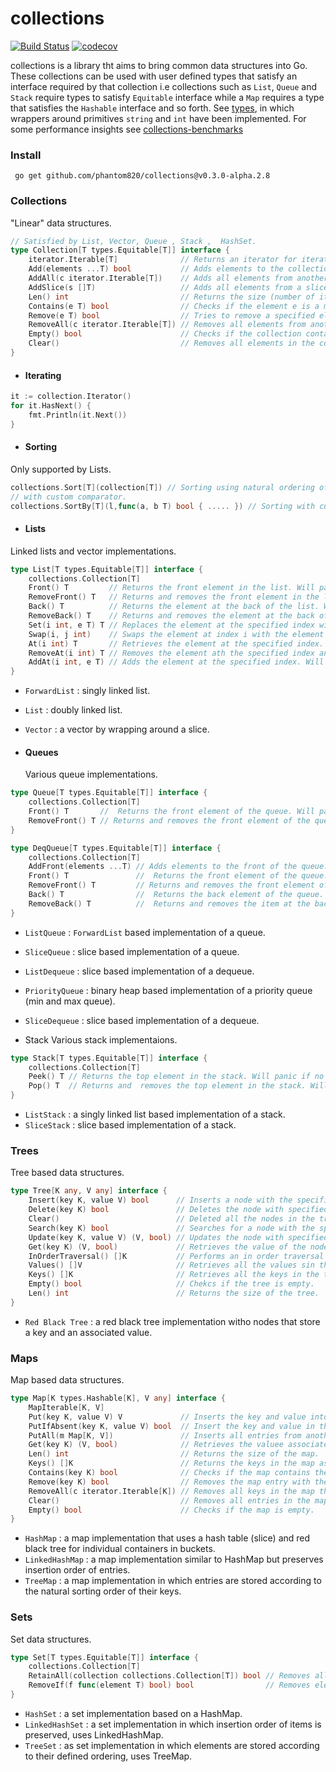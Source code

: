 # collections
[![Build Status](https://app.travis-ci.com/phantom820/collections.svg?branch=main)](https://app.travis-ci.com/phantom820/collections) [![codecov](https://codecov.io/gh/phantom820/collections/branch/main/graph/badge.svg?token=TY4FD26RP0)](https://codecov.io/gh/phantom820/collections)

collections is a library tht aims to bring common data structures into Go. These collections can be used with user defined types that satisfy an interface required by that collection i.e collections such as `List`, `Queue` and `Stack` require types to satisfy `Equitable` interface while a `Map` requires a type that satisfies the `Hashable` interface and so forth. See [types](https://github.com/phantom820/collections/blob/main/types/types.go), in which wrappers around primitives `string` and `int` have been implemented. For some performance insights see [collections-benchmarks](https://github.com/phantom820/collections-benchmarks)

### Install 
` go get github.com/phantom820/collections@v0.3.0-alpha.2.8`

### Collections
"Linear" data structures.
```go
// Satisfied by List, Vector, Queue , Stack ,  HashSet.
type Collection[T types.Equitable[T]] interface {
	iterator.Iterable[T]              // Returns an iterator for iterating through the collection.
	Add(elements ...T) bool           // Adds elements to the collection.
	AddAll(c iterator.Iterable[T])    // Adds all elements from another collection into the collection.
	AddSlice(s []T)                   // Adds all elements from a slice into the collection.
	Len() int                         // Returns the size (number of items) stored in the collection.
	Contains(e T) bool                // Checks if the element e is a member of the collection.
	Remove(e T) bool                  // Tries to remove a specified element in the collection. It removes the first occurence of the element.
	RemoveAll(c iterator.Iterable[T]) // Removes all elements from another collections that appear in the collection.
	Empty() bool                      // Checks if the collection contains any elements.
	Clear()                           // Removes all elements in the collection.
}
```
- #### Iterating
```go
it := collection.Iterator()
for it.HasNext() {
	fmt.Println(it.Next())
}
```
- #### Sorting
Only supported by Lists.
```go
collections.Sort[T](collection[T]) // Sorting using natural ordering of elements in the collection.
// with custom comparator.	
collections.SortBy[T](l,func(a, b T) bool { ..... }) // Sorting with custom comparator function. Needs to define ordering for 2 elemetns.

```

- #### Lists
 Linked lists and  vector implementations.
```go	
type List[T types.Equitable[T]] interface {
	collections.Collection[T]
	Front() T         // Returns the front element in the list. Will panic if there is no front element.
	RemoveFront() T   // Returns and removes the front element in the list.
	Back() T          // Returns the element at the back of the list. Will panic if no back element.
	RemoveBack() T    // Returns and removes the element at the back of the list. Will panic if no back element.
	Set(i int, e T) T // Replaces the element at the specified index with the new element and returns old element. Will panic if index out of bounds.
	Swap(i, j int)    // Swaps the element at index i with the element at index j. Will panic if one or both indices out of bounds.
	At(i int) T       // Retrieves the element at the specified index. Will panic if index is out of bounds.
	RemoveAt(i int) T // Removes the element ath the specified index andreturns it. Will panic if index out of bounds.
	AddAt(i int, e T) // Adds the element at the specified index. Will panic if index out of bounds.
}

```
- `ForwardList` : singly linked list.
- `List` : doubly linked list.
- `Vector` : a vector by wrapping around a slice.


- #### Queues
	Various queue implementations.
```go
type Queue[T types.Equitable[T]] interface {
	collections.Collection[T]
	Front() T       //  Returns the front element of the queue. Will panic if no front element.
	RemoveFront() T // Returns and removes the front element of the queue. Will panic if no front element.
}

type DeqQueue[T types.Equitable[T]] interface {
	collections.Collection[T]
	AddFront(elements ...T) // Adds elements to the front of the queue.
	Front() T               //  Returns the front element of the queue. Will panic if no front element.
	RemoveFront() T         // Returns and removes the front element of the queue. Will panic if no front element.
	Back() T                //  Returns the back element of the queue. Will panic if no back element.
	RemoveBack() T          //  Returns and removes the item at the back of the queue
}
```
- `ListQueue` : `ForwardList` based implementation of a queue.
- `SliceQueue` : slice based implementation of a queue.
- `ListDequeue` : slice based implementation of a dequeue.
- `PriorityQueue` : binary heap based implementation of a priority queue (min and max queue).
- `SliceDequeue` : slice based implementation of a dequeue. 



- Stack
Various stack implementaions. 
```go
type Stack[T types.Equitable[T]] interface {
	collections.Collection[T]
	Peek() T // Returns the top element in the stack. Will panic if no top element.
	Pop() T  // Returns and  removes the top element in the stack. Will panic if no top element.
}
```
- `ListStack` : a singly linked list based implementation of a stack.
- `SliceStack` : slice based implementation of a stack.

### Trees
Tree based data structures.
```go
type Tree[K any, V any] interface {
	Insert(key K, value V) bool      // Inserts a node with the specified key and value.
	Delete(key K) bool               // Deletes the node with specified key. Returns true if such a node was found and deleted otherwise false.
	Clear()                          // Deleted all the nodes in the tree.
	Search(key K) bool               // Searches for a node with the specified key.
	Update(key K, value V) (V, bool) // Updates the node with specified key with the new value. Returns the old value if there was such a node.
	Get(key K) (V, bool)             // Retrieves the value of the node with the specified key.
	InOrderTraversal() []K           // Performs an in order traversal and returns results in a slice.
	Values() []V                     // Retrieves all the values sin the tree.
	Keys() []K                       // Retrieves all the keys in the tree.
	Empty() bool                     // Chekcs if the tree is empty.
	Len() int                        // Returns the size of the tree.
}
```

- `Red Black Tree` : a red black tree implementation witho nodes that store a key and an associated value.

### Maps
Map based data structures.
```go
type Map[K types.Hashable[K], V any] interface {
	MapIterable[K, V]
	Put(key K, value V) V             // Inserts the key and value into the map. Returns the previous value associated with the key if it was present otherwise zero value.
	PutIfAbsent(key K, value V) bool  // Insert the key and value in the map if the key does not already exist.
	PutAll(m Map[K, V])               // Inserts all entries from another map into the map.
	Get(key K) (V, bool)              // Retrieves the valuee associated with the key. Returns zero value if the key does not exist.
	Len() int                         // Returns the size of the map.
	Keys() []K                        // Returns the keys in the map as a slice.
	Contains(key K) bool              // Checks if the map contains the specified key.
	Remove(key K) bool                // Removes the map entry with the specified key.
	RemoveAll(c iterator.Iterable[K]) // Removes all keys in the map that appear in an iterable.
	Clear()                           // Removes all entries in the map.
	Empty() bool                      // Checks if the map is empty.
}
```

- `HashMap` : a map implementation that uses a hash table (slice) and red black tree for individual containers in buckets.
- `LinkedHashMap` : a map implementation similar to HashMap but preserves insertion order of entries.
- `TreeMap` : a map implementation in which entries are stored according to the natural sorting order of their keys. 

### Sets
Set data structures.
```go
type Set[T types.Equitable[T]] interface {
	collections.Collection[T]
	RetainAll(collection collections.Collection[T]) bool // Removes all entries from the set that do not appear in the other collection. Return true if the set was modified.
	RemoveIf(f func(element T) bool) bool                // Removes elements from the set that satisfy the predicate function f
}
```
- `HashSet` : a set implementation based on a HashMap.
- `LinkedHashSet` : a set implementation in which insertion order of items is preserved, uses LinkedHashMap.
- `TreeSet` : as set implementation in which elements are stored according to their defined ordering, uses TreeMap.


